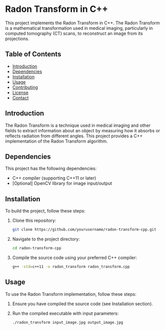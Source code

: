 # Radon Transform in C++

This project implements the Radon Transform in C++. The Radon Transform is a mathematical transformation used in medical imaging, particularly in computed tomography (CT) scans, to reconstruct an image from its projections.

## Table of Contents

- [Introduction](#introduction)
- [Dependencies](#dependencies)
- [Installation](#installation)
- [Usage](#usage)
- [Contributing](#contributing)
- [License](#license)
- [Contact](#contact)

## Introduction

The Radon Transform is a technique used in medical imaging and other fields to extract information about an object by measuring how it absorbs or reflects radiation from different angles. This project provides a C++ implementation of the Radon Transform algorithm.

## Dependencies

This project has the following dependencies:

- C++ compiler (supporting C++11 or later)
- [Optional] OpenCV library for image input/output

## Installation

To build the project, follow these steps:

1. Clone this repository:

   ```bash
   git clone https://github.com/yourusername/radon-transform-cpp.git

2. Navigate to the project directory:

   ```bash
   cd radon-transform-cpp

3. Compile the source code using your preferred C++ compiler:

   ```bash
   g++ -std=c++11 -o radon_transform radon_transform.cpp

## Usage
To use the Radon Transform implementation, follow these steps:

1. Ensure you have compiled the source code (see Installation section).
1. Run the compiled executable with input parameters:

   ```bash
   ./radon_transform input_image.jpg output_image.jpg

